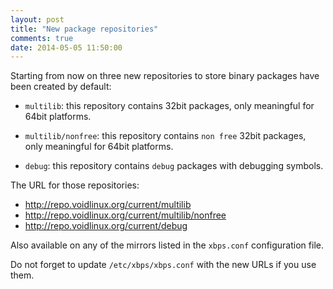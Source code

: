 ```yaml
---
layout: post
title: "New package repositories"
comments: true
date: 2014-05-05 11:50:00
---
```


Starting from now on three new repositories to store binary packages have been
created by default:

- `multilib`: this repository contains 32bit packages, only meaningful for 64bit platforms.

- `multilib/nonfree`: this repository contains `non free` 32bit packages, only
meaningful for 64bit platforms.

- `debug`: this repository contains `debug` packages with debugging symbols.

The URL for those repositories:

- http://repo.voidlinux.org/current/multilib
- http://repo.voidlinux.org/current/multilib/nonfree
- http://repo.voidlinux.org/current/debug

Also available on any of the mirrors listed in the `xbps.conf` configuration file.

Do not forget to update `/etc/xbps/xbps.conf` with the new URLs if you use them.

